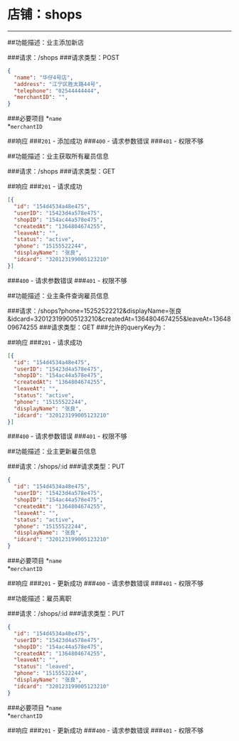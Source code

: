 # 店铺：shops
***
##功能描述：业主添加新店

###请求：/shops
###请求类型：POST

```json
{
  "name": "华仔4号店",
  "address": "江宁区胜太路44号",
  "telephone": "02544444444",
  "merchantID": "",
}
```
###必要项目
*`name`  
*`merchantID`  


##响应
###`201` - 添加成功
###`400` - 请求参数错误
###`401` - 权限不够


##功能描述：业主获取所有雇员信息

###请求：/shops
###请求类型：GET

##响应
###`201` - 请求成功
```json
[{
  "id": "154d4534a48e475",
  "userID": "15423d4a578e475",
  "shopID": "154ac44a578e475",
  "createdAt": "1364804674255",
  "leaveAt": "",
  "status": "active",
  "phone": "15155522244",
  "displayName": "张良",
  "idcard": "320123199005123210"
}]
```
###`400` - 请求参数错误
###`401` - 权限不够


##功能描述：业主条件查询雇员信息

###请求：/shops?phone=15252522212&displayName=张良&idcard=320123199005123210&createdAt=1364804674255&leaveAt=1364809674255
###请求类型：GET
###允许的queryKey为：

##响应
###`201` - 请求成功
```json
[{
  "id": "154d4534a48e475",
  "userID": "15423d4a578e475",
  "shopID": "154ac44a578e475",
  "createdAt": "1364804674255",
  "leaveAt": "",
  "status": "active",
  "phone": "15155522244",
  "displayName": "张良",
  "idcard": "320123199005123210"
}]
```
###`400` - 请求参数错误
###`401` - 权限不够


##功能描述：业主更新雇员信息

###请求：/shops/:id
###请求类型：PUT

```json
{
  "id": "154d4534a48e475",
  "userID": "15423d4a578e475",
  "shopID": "154ac44a578e475",
  "createdAt": "1364804674255",
  "leaveAt": "",
  "status": "active",
  "phone": "15155522244",
  "displayName": "张良",
  "idcard": "320123199005123210"
}
```
###必要项目
*`name`  
*`merchantID`  


##响应
###`201` - 更新成功
###`400` - 请求参数错误
###`401` - 权限不够


##功能描述：雇员离职

###请求：/shops/:id
###请求类型：PUT

```json
{
  "id": "154d4534a48e475",
  "userID": "15423d4a578e475",
  "shopID": "154ac44a578e475",
  "createdAt": "1364804674255",
  "leaveAt": "",
  "status": "leaved",
  "phone": "15155522244",
  "displayName": "张良",
  "idcard": "320123199005123210"
}
```
###必要项目
*`name`  
*`merchantID`  


##响应
###`201` - 更新成功
###`400` - 请求参数错误
###`401` - 权限不够
